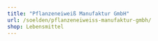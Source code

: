 ```yaml
---
title: "Pflanzeneiweiß Manufaktur GmbH"
url: /soelden/pflanzeneiweiss-manufaktur-gmbh/
shop: Lebensmittel
---
```

